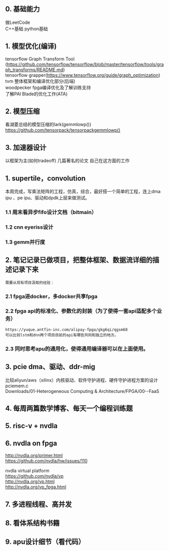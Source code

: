 
## 0. 基础能力
 做LeetCode  
 C++基础
 python基础

## 1. 模型优化(编译)  
 tensorflow Graph Transform Tool (https://github.com/tensorflow/tensorflow/blob/master/tensorflow/tools/graph_transforms/README.md)  
 tensorflow grapper(https://www.tensorflow.org/guide/graph_optimization)  
 tvm 整体框架和编译优化部分(后端)  
 woodpecker fpga编译优化及了解训练支持  
 了解PAI Blade的优化工作(ATA)

## 2. 模型压缩
 看湖菱总结的模型压缩的lark(gemmlowp())
https://github.com/tensorpack/tensorpackgemmlowp()


## 3. 加速器设计  
 以框架为主(如何tradeoff) 几篇著名的论文
 自己在这方面的工作

## 1.  supertile，convolution  
本周完成，写乘法矩阵的工程，仿真，综合，最好搭一个简单的工程，连上dma ipu 、pe ipu、驱动和dpdk上层来做测试。  

### 1.1 周末看异步fifo设计文档（bitmain）  
### 1.2 cnn eyeriss设计  
### 1.3 gemm并行度  

## 2. 笔记记录已做项目，把整体框架、数据流详细的描述记录下来  
    需要从现有项目汲取的经验：  
### 2.1 fpga进docker，多docker共享fpga  
### 2.2 fpga api的标准化、参数化的封装（为了使得一套api适配多个业务）  
    https://yuque.antfin-inc.com/alipay-fpga/gkg6qi/qgsm68  
    可以比较lstm和dnn两个项目目前的api有哪些共同和独立的地方。  
### 2.3 同时思考apu的通用化，使得通用编译器可以在上面使用。  
 
## 3. pcie dma、驱动、ddr-mig  
比较aliyun/aws（xilinx）内核驱动、软件守护进程、硬件守护进程方案的设计  
pciemem.c  
Downloads/01-Heterogeneous Computing & Architecture/FPGA/00--FaaS  

## 4. 每周两篇数学博客、每天一个编程训练题  

## 5. risc-v + nvdla  

## 6. nvdla on fpga  
http://nvdla.org/primer.html  
https://github.com/nvdla/hw/issues/110  

nvdla virtual platform  
https://github.com/nvdla/vp  
http://nvdla.org/vp.html  
http://nvdla.org/vp_fpga.html  

## 7. 多进程线程、高并发  

## 8. 看体系结构书籍  

## 9. apu设计细节（看代码）  
